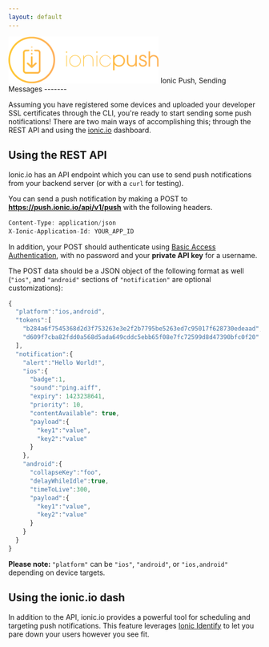 ```yaml
---
layout: default
---
```


<img src="/img/push-docs/pushlogo.png" style="width: 300px;">
Ionic Push, Sending Messages
-------

Assuming you have registered some devices and uploaded your developer SSL certificates through the CLI, you're ready to 
start sending some push notifications!  There are two main ways of accomplishing this; through the REST API and using 
the <a href="apps.ionic.io">ionic.io</a> dashboard.

## Using the REST API

Ionic.io has an API endpoint which you can use to send push notifications from your backend server (or with a 
<code>curl</code> for testing).

You can send a push notification by making a POST to <strong>https://push.ionic.io/api/v1/push</strong> with the 
following headers.

```javascript
Content-Type: application/json
X-Ionic-Application-Id: YOUR_APP_ID
```

In addition, your POST should authenticate using 
<a href="http://en.wikipedia.org/wiki/Basic_access_authentication">Basic Access Authentication</a>, with no password and 
your <strong>private API key</strong> for a username.

The POST data should be a JSON object of the following format as well (`"ios"`, and `"android"` sections of 
`"notification"` are optional customizations):

```javascript
{
  "platform":"ios,android",
  "tokens":[
    "b284a6f7545368d2d3f753263e3e2f2b7795be5263ed7c95017f628730edeaad",
    "d609f7cba82fdd0a568d5ada649cddc5ebb65f08e7fc72599d8d47390bfc0f20"
  ],
  "notification":{
    "alert":"Hello World!",
    "ios":{
      "badge":1,
      "sound":"ping.aiff",
      "expiry": 1423238641,
      "priority": 10,
      "contentAvailable": true,
      "payload":{
        "key1":"value",
        "key2":"value"
      }
    },
    "android":{
      "collapseKey":"foo",
      "delayWhileIdle":true,
      "timeToLive":300,
      "payload":{
        "key1":"value",
        "key2":"value"
      }
    }
  }
}
```

<strong>Please note: </strong>`"platform"` can be `"ios"`, `"android"`, or `"ios,android"` depending on device targets.

## Using the ionic.io dash

In addition to the API, ionic.io provides a powerful tool for scheduling and targeting push notifications.  This feature
leverages <a href="/identify">Ionic Identify</a> to let you pare down your users however you see fit.